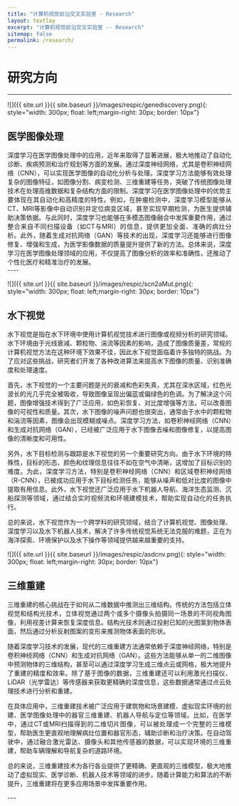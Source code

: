 ```yaml
---
title: "计算机视觉前沿交叉实验室 - Research"
layout: textlay
excerpt: "计算机视觉前沿交叉实验室 -- Research"
sitemap: false
permalink: /research/
---
```


# 研究方向

---

![]({{ site.url }}{{ site.baseurl }}/images/respic/genediscovery.png){: style="width: 300px; float: left;margin-right: 30px; border: 10px"}

## 医学图像处理
<div style="text-align: justify">
深度学习在医学图像处理中的应用，近年来取得了显著进展，极大地推动了自动化诊断、疾病预测和治疗规划等方面的发展。通过深度神经网络，尤其是卷积神经网络（CNN），可以实现医学图像的自动化分析与处理。深度学习方法能够有效处理复杂的图像特征，如图像分割、病变检测、三维重建等任务，突破了传统图像处理技术在处理高维数据和复杂结构方面的限制。深度学习在医学图像处理中的优势主要体现在其自动化和高精度的特性。例如，在肿瘤检测中，深度学习模型能够从CT、MRI等影像中自动识别并定位病变区域，甚至实现早期检测，为医生提供辅助决策依据。与此同时，深度学习也能够在多模态图像融合中发挥重要作用，通过整合来自不同扫描设备（如CT与MRI）的信息，提供更加全面、准确的病灶分析。此外，随着生成对抗网络（GAN）等技术的出现，深度学习还能够进行图像修复、增强和生成，为医学影像数据的质量提升提供了新的方法。总体来说，深度学习在医学图像处理领域的应用，不仅提高了图像分析的效率和准确性，还推动了个性化医疗和精准治疗的发展。
</div>
---- 


![]({{ site.url }}{{ site.baseurl }}/images/respic/scn2aMut.png){: style="width: 300px; float: left;margin-right: 30px; border: 10px"}

## 水下视觉
<div style="text-align: justify">
水下视觉是指在水下环境中使用计算机视觉技术进行图像或视频分析的研究领域。水下环境由于光线衰减、颗粒物、湍流等因素的影响，造成了图像质量差，常规的计算机视觉方法在这种环境下效果不佳，因此水下视觉面临着许多独特的挑战。为了应对这些挑战，研究者们开发了各种改进算法来提高水下图像的质量、识别准确度和处理速度。

首先，水下视觉的一个主要问题是光的衰减和色彩失真，尤其在深水区域，红色光波长的光几乎完全被吸收，导致图像呈现出偏蓝或偏绿色的色调。为了解决这个问题，图像增强技术得到了广泛应用，如色彩恢复、对比度增强等方法，可以改善图像的可视性和质量。其次，水下图像的噪声问题也很突出，通常由于水中的颗粒物和湍流等因素，图像会出现模糊或噪点。深度学习方法，如卷积神经网络（CNN）和生成对抗网络（GAN），已经被广泛应用于水下图像去噪和图像修复，以提高图像的清晰度和可用性。

另外，水下目标检测与跟踪是水下视觉的另一个重要研究方向。由于水下环境的特殊性，目标的形态、颜色和纹理信息往往不如在空气中清晰，这增加了目标识别的难度。为此，深度学习方法，特别是卷积神经网络（CNN）和区域卷积神经网络（R-CNN），已被成功应用于水下目标检测任务，能够从噪声和低对比度的图像中提取有用信息。此外，水下视觉还广泛应用于水下机器人导航、海洋生态监测、沉船探测等领域，通过结合实时视频流和环境建模技术，帮助实现自动化的任务执行。

总的来说，水下视觉作为一个跨学科的研究领域，结合了计算机视觉、图像处理、深度学习以及水下机器人技术，解决了许多传统视觉系统无法克服的难题，正在为海洋探索、环境保护以及水下操作等领域提供越来越重要的支持。

</div>

![]({{ site.url }}{{ site.baseurl }}/images/respic/asdcnv.png){: style="width: 300px; float: left;margin-right: 30px; border: 10px"}

## 三维重建
<div style="text-align: justify">
三维重建的核心挑战在于如何从二维数据中推测出三维结构。传统的方法包括立体视觉和结构光技术，立体视觉通过两个或多个摄像头拍摄同一场景的不同视角图像，利用视差计算来恢复深度信息。结构光技术则通过投射已知的光图案到物体表面，然后通过分析反射图案的变形来推测物体表面的形状。

随着深度学习技术的发展，现代的三维重建方法通常依赖于深度神经网络，特别是卷积神经网络（CNN）和生成对抗网络（GAN）。这些方法能够从单一的二维图像中预测物体的三维结构，甚至可以通过深度学习生成三维点云或网格，极大地提升了重建的精度和效率。除了基于图像的数据，三维重建还可以利用激光扫描仪、LiDAR（光学雷达）等传感器来获取更精确的深度信息，这些数据通常通过点云处理技术进行分析和重建。

在具体应用中，三维重建技术被广泛应用于建筑物和场景建模、虚拟现实环境的创建、医学图像处理中的器官三维重建、机器人导航与定位等领域。比如，在医学中，通过CT或MRI扫描得到的二维切片图像，可以被处理成一个完整的三维模型，帮助医生更直观地理解病灶位置和器官形态，辅助诊断和治疗决策。在自动驾驶中，通过融合激光雷达、摄像头和其他传感器的数据，可以实现环境的三维重建，帮助车辆理解和导航复杂的道路环境。

总的来说，三维重建技术为各行各业提供了更精确、更直观的三维模型，极大地推动了虚拟现实、医学诊断、机器人技术等领域的进步。随着计算能力和算法的不断提升，三维重建将在更多应用场景中发挥重要作用。
</div>
---


